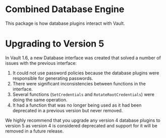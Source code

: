 # Combined Database Engine
This package is how database plugins interact with Vault.

# Upgrading to Version 5
In Vault 1.6, a new Database interface was created that solved a number of issues with the previous interface:

1. It could not use password policies because the database plugins were responsible for generating passwords.
2. There were significant inconsistencies between functions in the interface.
3. Several functions (`SetCredentials` and `RotateRootCredentials`) were doing the same operation.
4. It had a function that was no longer being used as it had been deprecated in a previous version but never removed.

We highly recommend that you upgrade any version 4 database plugins to version 5 as version 4 is considered deprecated
and support for it will be removed in a future release.


